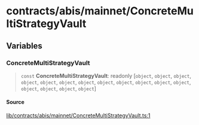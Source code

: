# contracts/abis/mainnet/ConcreteMultiStrategyVault

## Variables

### ConcreteMultiStrategyVault

> `const` **ConcreteMultiStrategyVault**: readonly [`object`, `object`, `object`, `object`, `object`, `object`, `object`, `object`, `object`, `object`, `object`, `object`, `object`, `object`, `object`, `object`]

#### Source

[lib/contracts/abis/mainnet/ConcreteMultiStrategyVault.ts:1](https://github.com/PufferFinance/puffer-sdk/blob/b473b6799040e5b8af4d82bc901b4d9332c1d211/lib/contracts/abis/mainnet/ConcreteMultiStrategyVault.ts#L1)
